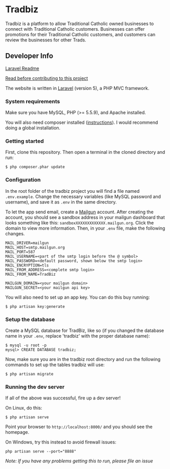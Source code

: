 # Tradbiz

Tradbiz is a platform to allow Traditional Catholic owned businesses to connect with Traditional Catholic customers. Businesses can offer promotions for their Traditional Catholic customers, and customers can review the businesses for other Trads.

## Developer Info

[Laravel Readme](README-LARAVEL.md)

[Read before contributing to this project](CONTRIBUTING.md)

The website is written in [Laravel](http://laravel.com/) (version 5), a PHP MVC framework.


### System requirements

Make sure you have MySQL, PHP (>= 5.5.9), and Apache installed.

You will also need composer installed ([instructions](https://getcomposer.org/download/)). I would recommend doing a global installation.

### Getting started

First, clone this repository. Then open a terminal in the cloned directory and run:

```
$ php composer.phar update
```

### Configuration

In the root folder of the tradbiz project you will find a file named `.env.example`. Change the necessary variables (like MySQL password and username), and save it as `.env` in the same directory.

To let the app send email, create a [Mailgun](http://mailgun.com/) account. After creating the account, you should see a sandbox address in your mailgun dashboard that looks something like this: `sandboxXXXXXXXXXXXXX.mailgun.org`. Click the domain to view more information. Then, in your `.env` file, make the following changes.

```
MAIL_DRIVER=mailgun
MAIL_HOST=smtp.mailgun.org
MAIL_PORT=587
MAIL_USERNAME=<part of the smtp login before the @ symbol>
MAIL_PASSWORD=<default password, shown below the smtp login>
MAIL_ENCRYPTION=tls
MAIL_FROM_ADDRESS=<complete smtp login>
MAIL_FROM_NAME=TradBiz

MAILGUN_DOMAIN=<your mailgun domain>
MAILGUN_SECRET=<your mailgun api key>
```

You will also need to set up an app key. You can do this buy running:

```
$ php artisan key:generate
```

### Setup the database

Create a MySQL database for TradBiz, like so (if you changed the database name in your `.env`, replace 'tradbiz' with the proper database name):

```
$ mysql -u root -p
mysql> CREATE DATABASE tradbiz;
```

Now, make sure you are in the tradbiz root directory and run the following commands to set up the tables tradbiz will use:

```
$ php artisan migrate
```

### Running the dev server

If all of the above was successful, fire up a dev server!

On Linux, do this:

```
$ php artisan serve
```

Point your browser to `http://localhost:8000/` and you should see the homepage.

On Windows, try this instead to avoid firewall issues:

```
php artisan serve --port="8888"
```


_Note: If you have any problems getting this to run, please file an issue_
